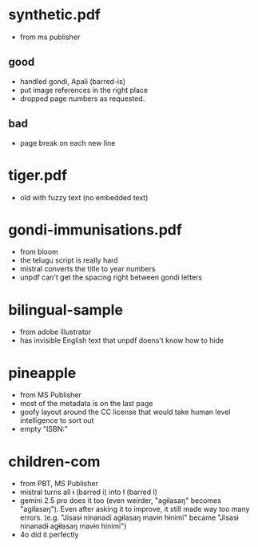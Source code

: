 # synthetic.pdf

- from ms publisher

## good

- handled gondi, Apali (barred-is)
- put image references in the right place
- dropped page numbers as requested.

## bad

- page break on each new line

# tiger.pdf

- old with fuzzy text (no embedded text)

# gondi-immunisations.pdf

- from bloom
- the telugu script is really hard
- mistral converts the title to year numbers
- unpdf can't get the spacing right between gondi letters

# bilingual-sample

- from adobe illustrator
- has invisible English text that unpdf doens't know how to hide

# pineapple

- from MS Publisher
- most of the metadata is on the last page
- goofy layout around the CC license that would take human level intelligence to sort out
- empty "ISBN:"

# children-com

- from PBT, MS Publisher
- mistral turns all ɨ (barred i) into ł (barred l)
- gemini 2.5 pro does it too (even weirder, "agɨlasaŋ" becomes "agiɫasaŋ"). Even after asking it to improve, it still made way too many errors. (e.g. "Jisasɨ ninanadi agɨlasaŋ mavɨn hɨnimi" became "Jisasɨ ninanadɨ agɨɫasaŋ mavɨn hinimi")
- 4o did it perfectly
